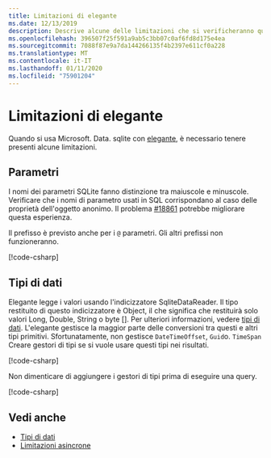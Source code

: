 ```yaml
---
title: Limitazioni di elegante
ms.date: 12/13/2019
description: Descrive alcune delle limitazioni che si verificheranno quando si usa l'elegante.
ms.openlocfilehash: 396507f25f591a9ab5c3bb07c0af6fd8d175e4ea
ms.sourcegitcommit: 7088f87e9a7da144266135f4b2397e611cf0a228
ms.translationtype: MT
ms.contentlocale: it-IT
ms.lasthandoff: 01/11/2020
ms.locfileid: "75901204"
---
```

# <a name="dapper-limitations"></a>Limitazioni di elegante

Quando si usa Microsoft. Data. sqlite con [elegante](https://stackexchange.github.io/Dapper/), è necessario tenere presenti alcune limitazioni.

## <a name="parameters"></a>Parametri

I nomi dei parametri SQLite fanno distinzione tra maiuscole e minuscole. Verificare che i nomi di parametro usati in SQL corrispondano al caso delle proprietà dell'oggetto anonimo. Il problema [#18861](https://github.com/dotnet/efcore/issues/18861) potrebbe migliorare questa esperienza.

Il prefisso è previsto anche per i `@` parametri. Gli altri prefissi non funzioneranno.

[!code-csharp[](../../../../samples/snippets/standard/data/sqlite/DapperSample/Program.cs?name=snippet_Parameter)]

## <a name="data-types"></a>Tipi di dati

Elegante legge i valori usando l'indicizzatore SqliteDataReader. Il tipo restituito di questo indicizzatore è Object, il che significa che restituirà solo valori Long, Double, String o byte []. Per ulteriori informazioni, vedere [tipi di dati](types.md). L'elegante gestisce la maggior parte delle conversioni tra questi e altri tipi primitivi. Sfortunatamente, non gestisce `DateTimeOffset`, `Guid`o. `TimeSpan` Creare gestori di tipi se si vuole usare questi tipi nei risultati.

[!code-csharp[](../../../../samples/snippets/standard/data/sqlite/DapperSample/Program.cs?name=snippet_TypeHandlers)]

Non dimenticare di aggiungere i gestori di tipi prima di eseguire una query.

[!code-csharp[](../../../../samples/snippets/standard/data/sqlite/DapperSample/Program.cs?name=snippet_AddTypeHandlers)]

## <a name="see-also"></a>Vedi anche

* [Tipi di dati](types.md)
* [Limitazioni asincrone](async.md)
